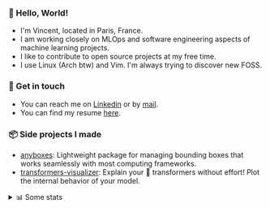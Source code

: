 ### 👋 Hello, World!

- I'm Vincent, located in Paris, France.
- I am working closely on MLOps and software engineering aspects of machine learning projects.
- I like to contribute to open source projects at my free time.
- I use Linux (Arch btw) and Vim. I'm always trying to discover new FOSS.

### 🔗 Get in touch

- You can reach me on [Linkedin](https://www.linkedin.com/in/vincent-duchauffour-3a9641155/) or by [mail](mailto:vincent.duchauffour@proton.me).
- You can find my resume [here](https://raw.githubusercontent.com/VDuchauffour/resume/main/resume.pdf).

### 📦 Side projects I made

- [anyboxes](https://github.com/VDuchauffour/anyboxes): Lightweight package for managing bounding boxes that works seamlessly with most computing frameworks.
- [transformers-visualizer](https://github.com/VDuchauffour/transformers-visualizer): Explain your 🤗 transformers without effort! Plot the internal behavior of your model. 

<details><summary>📊 Some stats</summary>  
  
<p align="center">
  <img alt="VDuchauffour's github stats" src="https://github-readme-stats.vercel.app/api?username=VDuchauffour&include_all_commits=true&show_icons=true&theme=react"/>
  <br />
  <img alt="VDuchauffour's streak stats" src="https://streak-stats.demolab.com?user=VDuchauffour&theme=react"/>
  <br />
  <img alt="VDuchauffour's language stats" src="https://github-readme-stats.vercel.app/api/top-langs/?username=VDuchauffour&count_private=true&include_all_commits=true&show_icons=true&layout=compact&theme=react"/>
  <!--   <br />
  <img alt="VDuchauffour's Wakatime stats" src="https://github-readme-stats.vercel.app/api/wakatime?username=VDuchauffour&theme=react"/> -->
</p>

#### 🧭 Wakatime stats
<!--START_SECTION:waka-->
![Code Time](http://img.shields.io/badge/Code%20Time-1%2C683%20hrs%2051%20mins-blue)

![Lines of code](https://img.shields.io/badge/From%20Hello%20World%20I%27ve%20Written-2.1%20million%20lines%20of%20code-blue)

**🐱 My GitHub Data** 

> 📦 971.4 kB Used in GitHub's Storage 
 > 
> 🏆 381 Contributions in the Year 2024
 > 
> 🚫 Not Opted to Hire
 > 
> 📜 9 Public Repositories 
 > 
> 🔑 2 Private Repositories 
 > 
**I'm an Early 🐤** 

```text
🌞 Morning                284 commits         ██░░░░░░░░░░░░░░░░░░░░░░░   07.52 % 
🌆 Daytime                1842 commits        ████████████░░░░░░░░░░░░░   48.77 % 
🌃 Evening                1293 commits        █████████░░░░░░░░░░░░░░░░   34.23 % 
🌙 Night                  358 commits         ██░░░░░░░░░░░░░░░░░░░░░░░   09.48 % 
```
📅 **I'm Most Productive on Monday** 

```text
Monday                   804 commits         █████░░░░░░░░░░░░░░░░░░░░   21.29 % 
Tuesday                  555 commits         ████░░░░░░░░░░░░░░░░░░░░░   14.69 % 
Wednesday                592 commits         ████░░░░░░░░░░░░░░░░░░░░░   15.67 % 
Thursday                 681 commits         █████░░░░░░░░░░░░░░░░░░░░   18.03 % 
Friday                   572 commits         ████░░░░░░░░░░░░░░░░░░░░░   15.14 % 
Saturday                 324 commits         ██░░░░░░░░░░░░░░░░░░░░░░░   08.58 % 
Sunday                   249 commits         ██░░░░░░░░░░░░░░░░░░░░░░░   06.59 % 
```


📊 **This Week I Spent My Time On** 

```text
💬 Programming Languages: 
Python                   16 hrs 41 mins      ████████████████░░░░░░░░░   64.68 % 
conf                     2 hrs 19 mins       ██░░░░░░░░░░░░░░░░░░░░░░░   09.01 % 
TOML                     2 hrs 11 mins       ██░░░░░░░░░░░░░░░░░░░░░░░   08.53 % 
JSON                     1 hr 36 mins        ██░░░░░░░░░░░░░░░░░░░░░░░   06.25 % 
Other                    1 hr 17 mins        █░░░░░░░░░░░░░░░░░░░░░░░░   04.98 % 
```


 Last Updated on 23/04/2024 00:40:16 UTC
<!--END_SECTION:waka-->
</details>
